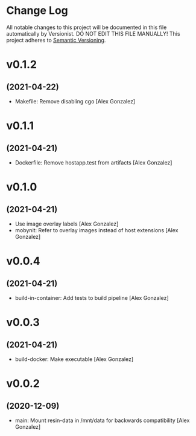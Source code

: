 # Change Log

All notable changes to this project will be documented in this file
automatically by Versionist. DO NOT EDIT THIS FILE MANUALLY!
This project adheres to [Semantic Versioning](http://semver.org/).

# v0.1.2
## (2021-04-22)

* Makefile: Remove disabling cgo [Alex Gonzalez]

# v0.1.1
## (2021-04-21)

* Dockerfile: Remove hostapp.test from artifacts [Alex Gonzalez]

# v0.1.0
## (2021-04-21)

* Use image overlay labels [Alex Gonzalez]
* mobynit: Refer to overlay images instead of host extensions [Alex Gonzalez]

# v0.0.4
## (2021-04-21)

* build-in-container: Add tests to build pipeline [Alex Gonzalez]

# v0.0.3
## (2021-04-21)

* build-docker: Make executable [Alex Gonzalez]

# v0.0.2
## (2020-12-09)

* main: Mount resin-data in /mnt/data for backwards compatibility [Alex Gonzalez]
